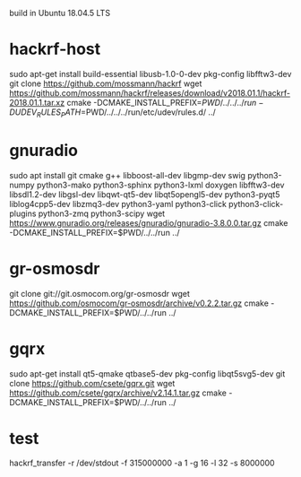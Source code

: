 build in Ubuntu 18.04.5 LTS

# hackrf-host
sudo apt-get install build-essential libusb-1.0-0-dev pkg-config libfftw3-dev
git clone https://github.com/mossmann/hackrf
wget https://github.com/mossmann/hackrf/releases/download/v2018.01.1/hackrf-2018.01.1.tar.xz
cmake -DCMAKE_INSTALL_PREFIX=$PWD/../../../run -DUDEV_RULES_PATH=$PWD/../../../run/etc/udev/rules.d/ ../

# gnuradio
sudo apt install git cmake g++ libboost-all-dev libgmp-dev swig python3-numpy python3-mako python3-sphinx python3-lxml doxygen libfftw3-dev libsdl1.2-dev libgsl-dev libqwt-qt5-dev libqt5opengl5-dev python3-pyqt5 liblog4cpp5-dev libzmq3-dev python3-yaml python3-click python3-click-plugins python3-zmq python3-scipy
wget https://www.gnuradio.org/releases/gnuradio/gnuradio-3.8.0.0.tar.gz
cmake -DCMAKE_INSTALL_PREFIX=$PWD/../../run ../


# gr-osmosdr
git clone git://git.osmocom.org/gr-osmosdr
wget https://github.com/osmocom/gr-osmosdr/archive/v0.2.2.tar.gz
cmake -DCMAKE_INSTALL_PREFIX=$PWD/../../run ../

# gqrx
sudo apt-get install qt5-qmake qtbase5-dev pkg-config libqt5svg5-dev
git clone https://github.com/csete/gqrx.git
wget https://github.com/csete/gqrx/archive/v2.14.1.tar.gz
cmake -DCMAKE_INSTALL_PREFIX=$PWD/../../run ../


# test
hackrf_transfer -r /dev/stdout -f 315000000 -a 1 -g 16 -l 32 -s 8000000

